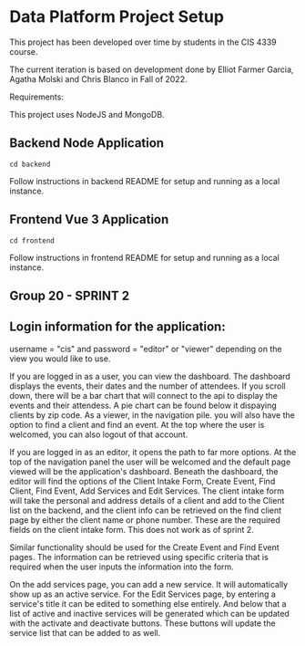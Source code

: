 # Data Platform Project Setup

This project has been developed over time by students in the CIS 4339 course.

The current iteration is based on development done by Elliot Farmer Garcia, Agatha	Molski and Chris	Blanco in Fall of 2022.

Requirements:

This project uses NodeJS and MongoDB.

## Backend Node Application
```
cd backend
```
Follow instructions in backend README for setup and running as a local instance.

## Frontend Vue 3 Application
```
cd frontend
```
Follow instructions in frontend README for setup and running as a local instance.


## Group 20 - SPRINT 2 

## Login information for the application:

username = "cis" and password = "editor" or "viewer" depending on the view you would like to use.

If you are logged in as a user, you can view the dashboard. The dashboard displays the events, their dates and the number of attendees. If you scroll down, there will be a bar chart that will connect to the api to display the events and their attendess. A pie chart can be found below it dispaying clients by zip code. 
As a viewer, in the navigation pile. you will also have the option to find a client and find an event. At the top where the user is welcomed, you can also logout of that account.

If you are logged in as an editor, it opens the path to far more options. 
At the top of the navigation panel the user will be welcomed and the default page viewed will be the application's dashboard. 
Beneath the dashboard, the editor will find the options of the Client Intake Form, Create Event, Find Client, Find Event, Add Services and Edit Services.
The client intake form will take the personal and address details of a client and add to the Client list on the backend, and the client info can be retrieved on the find client page by either the client name or phone number. These are the required fields on the client intake form. This does not work as of sprint 2. 

Similar functionality should be used for the Create Event and Find Event pages. The information can be retrieved using specific criteria that is required when the user inputs the information into the form. 

On the add services page, you can add a new service. It will automatically show up as an active service. 
For the Edit Services page, by entering a service's title it can be edited to something else entirely. And below that a list of active and inactive services will be generated which can be updated with the activate and deactivate buttons. These buttons will update the service list that can be added to as well. 
